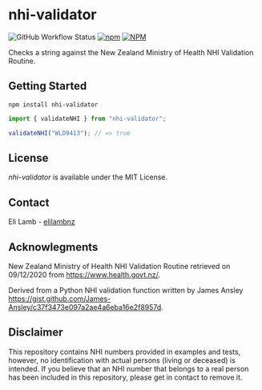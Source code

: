# nhi-validator

![GitHub Workflow Status](https://img.shields.io/github/workflow/status/elilambnz/nhi-validator/Tests?style=flat-square)
[![npm](https://img.shields.io/npm/v/nhi-validator?style=flat-square)](https://www.npmjs.com/package/nhi-validator)
[![NPM](https://img.shields.io/npm/l/nhi-validator?style=flat-square)](https://github.com/elilambnz/nhi-validator/blob/main/LICENSE.md)

Checks a string against the New Zealand Ministry of Health NHI Validation Routine.

## Getting Started

```
npm install nhi-validator
```

```js
import { validateNHI } from "nhi-validator";

validateNHI("WLD9413"); // => true
```

## License

_nhi-validator_ is available under the MIT License.

## Contact

Eli Lamb - [elilambnz](https://github.com/elilambnz)

## Acknowlegments

New Zealand Ministry of Health NHI Validation Routine retrieved on 09/12/2020 from https://www.health.govt.nz/.

Derived from a Python NHI validation function written by James Ansley https://gist.github.com/James-Ansley/c37f3473e097a2ae4a6eba16e2f8957d.

## Disclaimer

This repository contains NHI numbers provided in examples and tests, however, no identification with actual persons (living or deceased) is intended. If you believe that an NHI number that belongs to a real person has been included in this repository, please get in contact to remove it.
